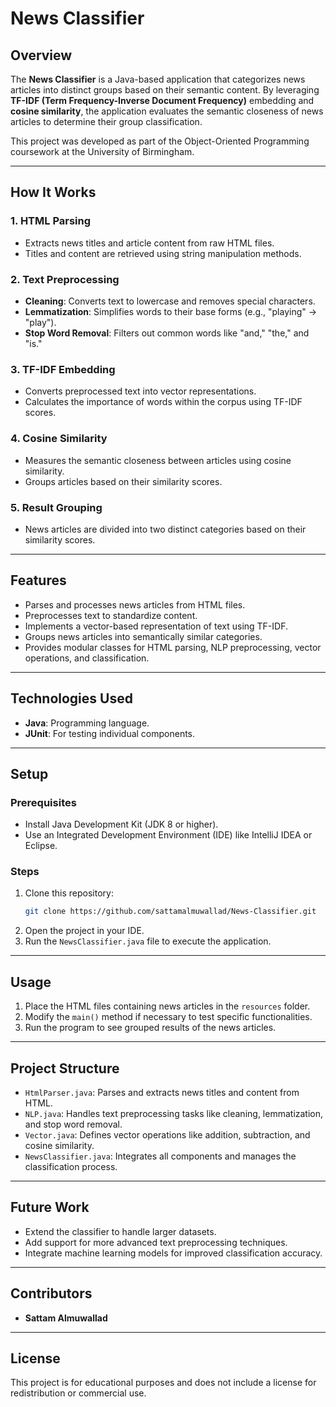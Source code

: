 # News Classifier

## Overview
The **News Classifier** is a Java-based application that categorizes news articles into distinct groups based on their semantic content. By leveraging **TF-IDF (Term Frequency-Inverse Document Frequency)** embedding and **cosine similarity**, the application evaluates the semantic closeness of news articles to determine their group classification. 

This project was developed as part of the Object-Oriented Programming coursework at the University of Birmingham.

---

## How It Works

### 1. **HTML Parsing**
   - Extracts news titles and article content from raw HTML files.
   - Titles and content are retrieved using string manipulation methods.

### 2. **Text Preprocessing**
   - **Cleaning**: Converts text to lowercase and removes special characters.
   - **Lemmatization**: Simplifies words to their base forms (e.g., "playing" -> "play").
   - **Stop Word Removal**: Filters out common words like "and," "the," and "is."

### 3. **TF-IDF Embedding**
   - Converts preprocessed text into vector representations.
   - Calculates the importance of words within the corpus using TF-IDF scores.

### 4. **Cosine Similarity**
   - Measures the semantic closeness between articles using cosine similarity.
   - Groups articles based on their similarity scores.

### 5. **Result Grouping**
   - News articles are divided into two distinct categories based on their similarity scores.

---

## Features
- Parses and processes news articles from HTML files.
- Preprocesses text to standardize content.
- Implements a vector-based representation of text using TF-IDF.
- Groups news articles into semantically similar categories.
- Provides modular classes for HTML parsing, NLP preprocessing, vector operations, and classification.

---

## Technologies Used
- **Java**: Programming language.
- **JUnit**: For testing individual components.

---

## Setup

### Prerequisites
- Install Java Development Kit (JDK 8 or higher).
- Use an Integrated Development Environment (IDE) like IntelliJ IDEA or Eclipse.

### Steps
1. Clone this repository:
   ```bash
   git clone https://github.com/sattamalmuwallad/News-Classifier.git
   ```
2. Open the project in your IDE.
3. Run the `NewsClassifier.java` file to execute the application.

---

## Usage
1. Place the HTML files containing news articles in the `resources` folder.
2. Modify the `main()` method if necessary to test specific functionalities.
3. Run the program to see grouped results of the news articles.

---

## Project Structure
- `HtmlParser.java`: Parses and extracts news titles and content from HTML.
- `NLP.java`: Handles text preprocessing tasks like cleaning, lemmatization, and stop word removal.
- `Vector.java`: Defines vector operations like addition, subtraction, and cosine similarity.
- `NewsClassifier.java`: Integrates all components and manages the classification process.

---

## Future Work
- Extend the classifier to handle larger datasets.
- Add support for more advanced text preprocessing techniques.
- Integrate machine learning models for improved classification accuracy.

---

## Contributors
- **Sattam Almuwallad**

---

## License
This project is for educational purposes and does not include a license for redistribution or commercial use.

